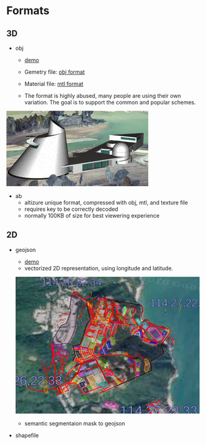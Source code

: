 # Formats

## 3D

* obj
  * [demo](https://altizure.github.io/sdk.examples/2-5-add-promoted-obj/index.html)
  * Gemetry file: [obj format](http://paulbourke.net/dataformats/obj/)

  * Material file: [mtl format](http://paulbourke.net/dataformats/mtl/) 
  * The format is highly abused, many people are using their own variation. The  goal is to support the common and popular schemes.

![](/assets/intermediate-3d-formats-3d-obj.png)

* ab
  * altizure unique format, compressed with obj, mtl, and texture file
  * requires key to be correctly decoded
  * normally 100KB of size for best viewering experience

## 2D

* geojson

  * [demo](https://altizure.github.io/experimental-demo/import-geojson.html)
  * vectorized 2D representation, using longitude and latitude.

  ![](/assets/format-2d-geojson-demo.png)

  * semantic segmentaion mask to geojson

* shapefile



